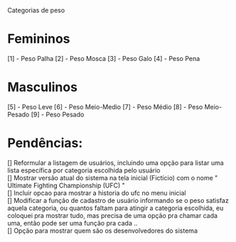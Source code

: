 Categorias de peso 

# Femininos
 [1] - Peso Palha
 [2] - Peso Mosca
 [3] - Peso Galo
 [4] - Peso Pena
  # Masculinos
 [5] - Peso Leve
 [6] - Peso Meio-Medio
 [7] - Peso Médio
 [8] - Peso Meio-Pesado
 [9] - Peso Pesado

 # Pendências:<br>
 [] Reformular a listagem de usuários, incluindo uma opção para listar uma lista específica por categoria escolhida pelo usuário<br>
 [] Mostrar versão atual do sistema na tela inicial (Fictício) com o nome " Ultimate Fighting Championship (UFC) "<br>
 [] Incluir opcao para mostrar a historia do ufc no menu inicial<br>
 [] Modificar a função de cadastro de usuário informando se o peso satisfaz aquela categoria, ou quantos faltam para atingir a categoria escolhida, eu coloquei pra mostrar tudo, mas precisa de uma opção pra chamar cada uma, então pode ser uma função pra cada ..<br>
 [] Opção para mostrar quem são os desenvolvedores do sistema
